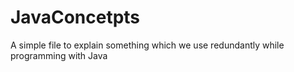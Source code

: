 # JavaConcetpts
A simple file to explain something which we use redundantly while programming with Java
